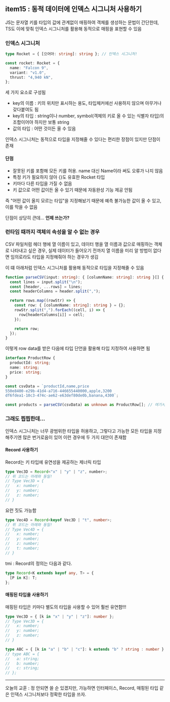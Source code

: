 ## item15 : 동적 데이터에 인덱스 시그니처 사용하기

JS는 문자열 키를 타입의 값에 관계없이 매핑하여 객체를 생성하는 문법이 간단한데, TS도 이에 맞춰 인덱스 시그니처를 활용해 동적으로 매핑을 표현할 수 있음

### 인덱스 시그니처

```ts
type Rocket = { [으어아: string]: string }; // 인덱스 시그니처!

const rocket: Rocket = {
  name: "Falcon 9",
  variant: "v1.0",
  thrust: "4,940 kN",
};
```

세 가지 요소로 구성됨

- key의 이름 : 키의 위치만 표시하는 용도, 타입체커에선 사용하지 않으며 아무거나 갖다붙여도 됨
- key의 타입 : string이나 number, symbol(객체의 키로 올 수 있는 식별자 타입)의 조합이어야 하지만 보통 string
- 값의 타입 : 어떤 것이든 올 수 있음

인덱스 시그니처는 동적으로 타입을 지정해줄 수 있다는 편리한 장점이 있지만 단점이 존재

#### 단점

- 잘못된 키를 포함해 모든 키를 허용. name 대신 Name이라 써도 오류가 나지 않음
- 특정 키가 필요하지 않아 {}도 유효한 Rocket 타입
- 키마다 다른 타입을 가질 수 없음
- 키 값으로 어떤 값이든 올 수 있기 때문에 자동완성 기능 제공 안됨

즉 "어떤 값이 올지 모르는 타입"을 지정해놨기 때문에 예측 불가능한 값이 올 수 있고, 이를 막을 수 없음

단점이 상당히 큰데... **언제 쓰는가?**

### 런타임 때까지 객체의 속성을 알 수 없는 경우

CSV 파일처럼 헤더 행에 열 이름이 있고, 데이터 행을 열 이름과 값으로 매핑하는 객체로 나타내고 싶은 경우, 실제 데이터가 들어오기 전까지 열 이름을 미리 알 방법이 없다면 임의로라도 타입을 지정해줘야 하는 경우가 생김

이 떄 아래처럼 인덱스 시그니처를 활용해 동적으로 타입을 지정해줄 수 있음

```ts
function parseCSV(input: string): { [columnName: string]: string }[] {
  const lines = input.split("\n");
  const [header, ...rows] = lines;
  const headerColumns = header.split(",");

  return rows.map((rowStr) => {
    const row: { [columnName: string]: string } = {};
    rowStr.split(",").forEach((cell, i) => {
      row[headerColumns[i]] = cell;
    });

    return row;
  });
}
```

이렇게 row data를 받은 다음에 타입 단언을 활용해 타입 지정하여 사용하면 됨

```ts
interface ProductRow {
  productId: string;
  name: string;
  price: string;
}

const csvData = `productId,name,price
550e8400-e29b-41d4-a716-446655440000,apple,3200
df6fdea1-10c3-474c-ae62-e63def80de0b,banana,4300`;

const products = parseCSV(csvData) as unknown as ProductRow[]; // 여기서 unknown 안쓰면 타입체커 에러
```

### 그래도 찝찝한데...

인덱스 시그니처는 너무 광범위한 타입을 허용하고, 그렇다고 가능한 모든 타입을 지정해주기엔 많은 번거로음이 있어 이런 경우에 두 가지 대안이 존재함

#### Record 사용하기

Record는 키 타입에 유연성을 제공하는 제너릭 타입

```ts
type Vec3D = Record<"x" | "y" | "z", number>;
// 위 코드는 아래와 동일!
// Type Vec3D = {
//   x: number;
//   y: number;
//   z: number;
// }
```

요런 짓도 가능함

```ts
type Vec4D = Record<keyof Vec3D | "t", number>;
// 위 코드는 아래와 동일!
// Type Vec4D = {
//   x: number;
//   y: number;
//   z: number;
//   t: number;
// }
```

tmi : Record의 정의는 다음과 같다.

```ts
type Record<K extends keyof any, T> = {
  [P in K]: T;
};
```

#### 매핑된 타입을 사용하기

매핑된 타입은 키마다 별도의 타입을 사용할 수 있어 훨씬 유연함!!!

```ts
type Vec3D = { [k in "x" | "y" | "z"]: number };
// Type Vec3D = {
//   x: number;
//   y: number;
//   z: number;
// }

type ABC = { [k in "a" | "b" | "c"]: k extends "b" ? string : number };
// type ABC = {
//   a: string;
//   b: number;
//   c: string;
// };
```

<hr>
오늘의 교훈 : 정 안되면 쓸 순 있겠지만, 가능하면 인터페이스, Record, 매핑된 타입 같은 인덱스 시그니처보다 정확한 타입을 쓰자.
